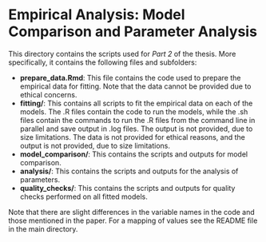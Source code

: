 # Empirical Analysis: Model Comparison and Parameter Analysis

This directory contains the scripts used for *Part 2* of the thesis. More specifically, it contains the following files and subfolders: 

- **prepare_data.Rmd**: This file contains the code used to prepare the empirical data for fitting. Note that the data cannot be provided due to ethical concerns.
- **fitting/**: This contains all scripts to fit the empirical data on each of the models. The .R files contain the code to run the models, while the .sh files contain the commands to run the .R files from the command line in parallel and save output in .log files. The output is not provided, due to size limitations. The data is not provided for ethical reasons, and the output is not provided, due to size limitations.
- **model_comparison/**: This contains the scripts and outputs for model comparison.  
- **analysis/**: This contains the scripts and outputs for the analysis of parameters.
- **quality_checks/**: This contains the scripts and outputs for quality checks performed on all fitted models.  

Note that there are slight differences in the variable names in the code and those mentioned in the paper. For a mapping of values see the README file in the main directory. 